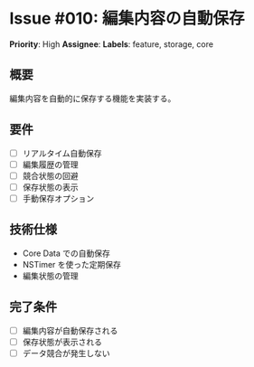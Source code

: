 # Issue #010: 編集内容の自動保存
**Priority**: High
**Assignee**: 
**Labels**: feature, storage, core

## 概要
編集内容を自動的に保存する機能を実装する。

## 要件
- [ ] リアルタイム自動保存
- [ ] 編集履歴の管理
- [ ] 競合状態の回避
- [ ] 保存状態の表示
- [ ] 手動保存オプション

## 技術仕様
- Core Data での自動保存
- NSTimer を使った定期保存
- 編集状態の管理

## 完了条件
- [ ] 編集内容が自動保存される
- [ ] 保存状態が表示される
- [ ] データ競合が発生しない